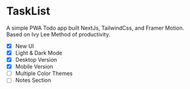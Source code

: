 # TaskList

A simple PWA Todo app built NextJs, TailwindCss, and Framer Motion. Based on Ivy Lee Method of productivity.

- [x] New UI
- [x] Light & Dark Mode
- [x] Desktop Version
- [x] Mobile Version
- [ ] Multiple Color Themes
- [ ] Notes Section
